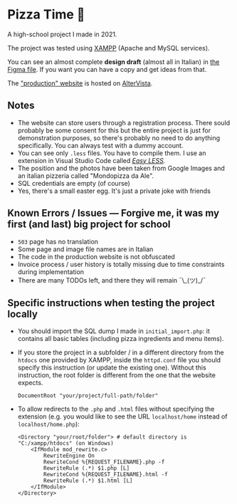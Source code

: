 #  Pizza Time 🍕
A high-school project I made in 2021.

The project was tested using [XAMPP](https://www.apachefriends.org/download.html) (Apache and MySQL services).

You can see an almost complete **design draft** (almost all in Italian) in [the Figma file](https://www.figma.com/community/file/1129093434431065312). If you want you can have a copy and get ideas from that.

The ["production" website](https://gabrieldn5j.altervista.org/) is hosted on [AlterVista](https://altervista.org).

## Notes
- The website can store users through a registration process. There sould probably be some consent for this but the entire project is just for demonstration purposes, so there's probably no need to do anything specifically. You can always test with a dummy account.
- You can see only `.less` files. You have to compile them.
I use an extension in Visual Studio Code called _[Easy LESS](https://marketplace.visualstudio.com/items?itemName=mrcrowl.easy-less)._
- The position and the photos have been taken from Google Images and an italian pizzeria called "Mondopizza da Ale".
- SQL credentials are empty (of course)
- Yes, there's a small easter egg. It's just a private joke with friends

## Known Errors / Issues — Forgive me, it was my first (and last) big project for school
- `503` page has no translation
- Some page and image file names are in Italian
- The code in the production website is not obfuscated
- Invoice process / user history is totally missing due to time constraints during implementation
- There are many TODOs left, and there they will remain ¯\\\_(ツ)\_\/¯

## Specific instructions when testing the project locally
- You should import the SQL dump I made in `initial_import.php`: it contains all basic tables (including pizza ingredients and menu items).

- If you store the project in a subfolder / in a different directory from the `htdocs` one provided by XAMPP, inside the `httpd.conf` file you should specify this instruction (or update the existing one). Without this instruction, the root folder is different from the one that the website expects.
	```ApacheConf
	DocumentRoot "your/project/full-path/folder"
	```
- To allow redirects to the `.php` and `.html` files without specifying the extension (e.g. you would like to see the URL `localhost/home` instead of `localhost/home.php`):
	```ApacheConf
	<Directory "your/root/folder"> # default directory is "C:/xampp/htdocs" (on Windows)
		<IfModule mod_rewrite.c>
			RewriteEngine On
			RewriteCond %{REQUEST_FILENAME}.php -f
			RewriteRule (.*) $1.php [L]
			RewriteCond %{REQUEST_FILENAME}.html -f
			RewriteRule (.*) $1.html [L]
		</IfModule>
	</Directory>
	```
